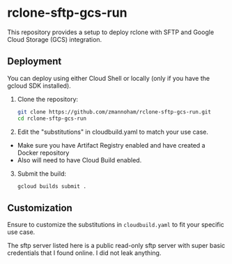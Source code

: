 # rclone-sftp-gcs-run

This repository provides a setup to deploy rclone with SFTP and Google Cloud Storage (GCS) integration.

## Deployment

You can deploy using either Cloud Shell or locally (only if you have the gcloud SDK installed).

1. Clone the repository:
    ```sh
    git clone https://github.com/zmannoham/rclone-sftp-gcs-run.git
    cd rclone-sftp-gcs-run
    ```

2. Edit the "substitutions" in cloudbuild.yaml to match your use case.
- Make sure you have Artifact Registry enabled and have created a Docker repository
- Also will need to have Cloud Build enabled.


3. Submit the build:
    ```sh
    gcloud builds submit .
    ```

## Customization

Ensure to customize the substitutions in `cloudbuild.yaml` to fit your specific use case.

The sftp server listed here is a public read-only sftp server with super basic credentials that I found online. I did not leak anything.

